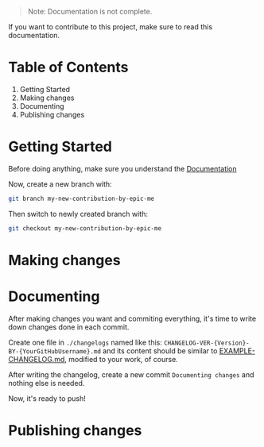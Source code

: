 > Note: Documentation is not complete.

If you want to contribute to this project, make sure to read this documentation.

# Table of Contents

1. Getting Started
2. Making changes
3. Documenting
4. Publishing changes

# Getting Started

Before doing anything, make sure you understand the [Documentation](./DOCUMENTATION.md)

Now, create a new branch with:

```sh
git branch my-new-contribution-by-epic-me
```

Then switch to newly created branch with:

```sh
git checkout my-new-contribution-by-epic-me
```

# Making changes

# Documenting

After making changes you want and commiting everything, it's time to write down changes done in each commit.

Create one file in `./changelogs` named like this: `CHANGELOG-VER-{Version}-BY-{YourGitHubUsername}.md` and its content should be similar to [EXAMPLE-CHANGELOG.md](./changelogs/EXAMPLE-CHANGELOG.md), modified to your work, of course.

After writing the changelog, create a new commit `Documenting changes` and nothing else is needed.

Now, it's ready to push!

# Publishing changes